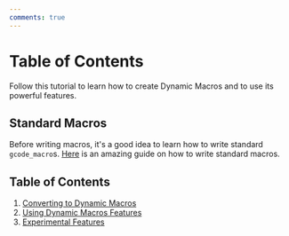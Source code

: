 ```yaml
---
comments: true
---
```


# Table of Contents

Follow this tutorial to learn how to create Dynamic Macros and to use its powerful features.

## Standard Macros

Before writing macros, it's a good idea to learn how to write standard `gcode_macro`s. [Here](https://klipper.discourse.group/t/macro-creation-tutorial/30) is an amazing guide on how to write standard macros.

## Table of Contents

1. [Converting to Dynamic Macros](converting.md)
2. [Using Dynamic Macros Features](usingfeatures.md)
3. [Experimental Features](experimental.md)